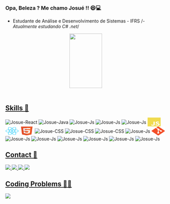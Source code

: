### Opa, Beleza ? Me chamo Josué !! 😄💻
- Estudante de Análise e Desenvolvimento de Sistemas - IFRS
/*- Atualmente estudando C# .net*/

<div align="center">
  <a href="https://github.com/JosueFernandes7">
  <img  height="170em" width="45%" src="https://github-readme-stats.vercel.app/api/top-langs/?username=JosueFernandes7&layout=compact&langs_count=7&theme=gruvbox"/>
</div><br>

## Skills 🚀
<div style="display: inline-block">
  <img align="center" alt="Josue-React" height="28" width="42" src="https://cdn.jsdelivr.net/gh/devicons/devicon/icons/python/python-original.svg">
  <!-- <img align="center" alt="Josue-React" height="28" width="42" src="https://cdn.jsdelivr.net/gh/devicons/devicon/icons/csharp/csharp-original.svg">-->

  
  <img align="center" alt="Josue-Java" height="28" width="42" src="https://cdn.jsdelivr.net/gh/devicons/devicon/icons/java/java-original.svg" />
  <img align="center" alt="Josue-Js" height="28" width="42" src="https://cdn.jsdelivr.net/gh/devicons/devicon/icons/csharp/csharp-original.svg" />
  <img align="center" alt="Josue-Js" height="28" width="42" src="https://cdn.jsdelivr.net/gh/devicons/devicon/icons/nodejs/nodejs-original.svg" />
  <img align="center" alt="Josue-Js" height="28" width="42" src="https://icongr.am/devicon/express-original.svg?size=148&color=00f030" />
  <img align="center" alt="Josue-Js" height="28" width="42" src="https://raw.githubusercontent.com/devicons/devicon/master/icons/javascript/javascript-plain.svg">
  <img align="center" alt="Josue-React" height="28" width="42" src="https://raw.githubusercontent.com/devicons/devicon/master/icons/react/react-original.svg">
  <img align="center" alt="Josue-HTML" height="28" width="42" src="https://raw.githubusercontent.com/devicons/devicon/master/icons/html5/html5-original.svg">
  <img align="center" alt="Josue-CSS" height="28" width="42" src="https://cdn.jsdelivr.net/gh/devicons/devicon/icons/css3/css3-original.svg">
  <img align="center" alt="Josue-CSS" height="28" width="42" src="https://cdn.jsdelivr.net/gh/devicons/devicon/icons/sass/sass-original.svg"/>
  <img align="center" alt="Josue-CSS" height="28" width="42" src="https://cdn.jsdelivr.net/gh/devicons/devicon/icons/bootstrap/bootstrap-original.svg"/>        
  <img align="center" alt="Josue-Js" height="28" width="42" src="https://cdn.jsdelivr.net/gh/devicons/devicon/icons/handlebars/handlebars-original.svg" />
  <img align="center" alt="Josue-Git" height="28" width="42" src="https://raw.githubusercontent.com/devicons/devicon/master/icons/git/git-original.svg">
  <img align="center" alt="Josue-Js" height="28" width="42" src="https://cdn.jsdelivr.net/gh/devicons/devicon/icons/npm/npm-original-wordmark.svg" />
  <img align="center" alt="Josue-Js" height="28" width="42" src="https://icongr.am/devicon/docker-original.svg?size=148&color=00f030" />
  <img align="center" alt="Josue-Js" height="28" width="42" src="https://cdn.jsdelivr.net/gh/devicons/devicon/icons/kubernetes/kubernetes-plain-wordmark.svg" />
  <img align="center" alt="Josue-Js" height="28" width="42" src="https://cdn.jsdelivr.net/gh/devicons/devicon/icons/amazonwebservices/amazonwebservices-plain-wordmark.svg" />
  <img align="center" alt="Josue-Js" height="28" width="42" src="https://cdn.jsdelivr.net/gh/devicons/devicon/icons/linux/linux-original.svg" />
  <img align="center" alt="Josue-Js" height="28" width="42" src="https://cdn.jsdelivr.net/gh/devicons/devicon/icons/postgresql/postgresql-original.svg" />
  
  
</div>
 <!--
 Futuras Stacks
   <img align="center" alt="Josue-React" height="28" width="42" src="https://raw.githubusercontent.com/devicons/devicon/master/icons/react/react-original.svg">
  <img align="center" alt="Josue-Node" height="28" width="42" src="https://raw.githubusercontent.com/devicons/devicon/master/icons/nodejs/nodejs-original.svg">
  <img align="center" alt="Josue-NextJS" height="28" width="42" src="https://cdn.jsdelivr.net/gh/devicons/devicon/icons/nextjs/nextjs-line.svg" />  
 -->
 
</div><br>

## Contact 📱
<div style="display: inline-block">
  <a href = "mailto:josue7mf@hotmail.com"><img height="26" src="https://img.shields.io/badge/Microsoft_Outlook-0078D4?style=for-the-badge&logo=microsoft-outlook&logoColor=white" /a>
  <a href = "https://discord.com/users/Josu%C3%A9#9553"><img height="26" src="https://img.shields.io/badge/Discord-7289DA?style=for-the-badge&logo=discord&logoColor=white" /a>
  <a href = "https://www.instagram.com/josue.mfernandes7/"><img height="26" src="https://img.shields.io/badge/Instagram-E4405F?style=for-the-badge&logo=instagram&logoColor=white" /a>
  <a href = "https://www.linkedin.com/in/josu%C3%A9-mendon%C3%A7a-dev77/"><img height="26" src="https://img.shields.io/badge/LinkedIn-0077B5?style=for-the-badge&logo=linkedin&logoColor=white" /a>
  
</div><br>

## Coding Problems 🤯🧠

<div>
  <a href = "https://www.codewars.com/users/JosueFernandes7"><img height="26" src="https://img.shields.io/badge/Codewars-B1361E?style=for-the-badge&logo=Codewars&logoColor=white" /a>
</div>


